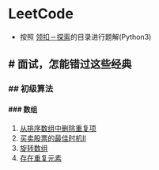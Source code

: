 # LeetCode 
* 按照 [领扣－探索](https://leetcode-cn.com/explore/)的目录进行题解(Python3)

## # 面试，怎能错过这些经典
### ## 初级算法
#### ### 数组

1. [从排序数组中删除重复项](https://github.com/xiaoTaoist/LeetCode/blob/master/interview-questions-easy/arry/%E4%BB%8E%E6%8E%92%E5%BA%8F%E6%95%B0%E7%BB%84%E4%B8%AD%E5%88%A0%E9%99%A4%E9%87%8D%E5%A4%8D%E9%A1%B9%E7%9B%AE.md)
2. [买卖股票的最佳时机II](https://github.com/xiaoTaoist/LeetCode/blob/master/interview-questions-easy/arry/%E4%B9%B0%E5%8D%96%E8%82%A1%E7%A5%A8%E7%9A%84%E6%9C%80%E4%BD%B3%E6%97%B6%E6%9C%BA2.md)
3. [旋转数组](https://github.com/xiaoTaoist/LeetCode/blob/master/interview-questions-easy/arry/%E6%97%8B%E8%BD%AC%E6%95%B0%E7%BB%84.md)
4. [存在重复元素](https://github.com/xiaoTaoist/LeetCode/blob/master/interview-questions-easy/arry/%E5%AD%98%E5%9C%A8%E9%87%8D%E5%A4%8D%E5%85%83%E7%B4%A0.md)